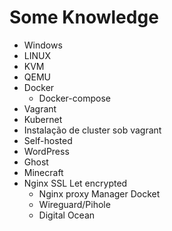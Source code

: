 # Some Knowledge

- Windows
- LINUX
- KVM
- QEMU
- Docker 
  - Docker-compose
- Vagrant
- Kubernet
- Instalação de cluster sob vagrant 
- Self-hosted 
- WordPress
- Ghost
- Minecraft
- Nginx SSL Let encrypted
  - Nginx proxy Manager Docket
  - Wireguard/Pihole
  - Digital Ocean
